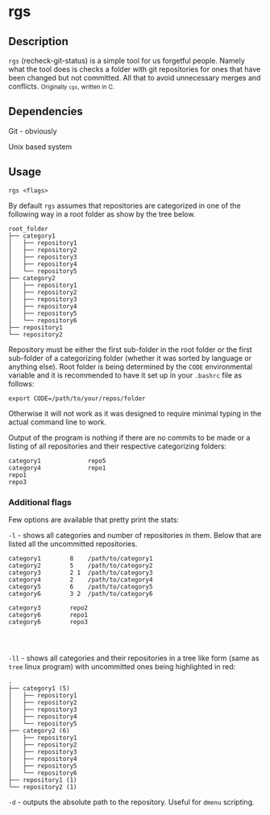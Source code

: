 # rgs

## Description

`rgs` (recheck-git-status) is a simple tool for us forgetful people. Namely what the tool does is checks a folder with git repositories for ones that have been changed but not committed. All that to avoid unnecessary merges and conflicts.
<small>Originally `cgs`, written in C.</small>
## Dependencies

Git - obviously

Unix based system

## Usage

```
rgs <flags>
```
By default `rgs` assumes that repositories are categorized in one of the following way in a root folder as show by the tree below.

```
root_folder
├── category1
│   ├── repository1
│   ├── repository2
│   ├── repository3
│   ├── repository4
│   └── repository5
├── category2
│   ├── repository1
│   ├── repository2
│   ├── repository3
│   ├── repository4
│   ├── repository5
│   └── repository6
├── repository1
└── repository2
```

Repository must be either the first sub-folder in the root folder or the first sub-folder of a categorizing folder (whether it was sorted by language or anything else). Root folder is being determined by the `CODE` environmental variable and it is recommended to have it set up in your `.bashrc` file as follows:

```
export CODE=/path/to/your/repos/folder
```

Otherwise it will not work as it was designed to require minimal typing in the actual command line to work.

Output of the program is nothing if there are no commits to be made or a listing of all repositories and their respective categorizing folders:

```
category1             repo5
category4             repo1
repo1
repo3
```

### Additional flags

Few options are available that pretty print the stats:

`-l` - shows all categories and number of repositories in them. Below that are listed all the uncommitted repositories.

```
category1        8    /path/to/category1
category2        5    /path/to/category2
category3        2 1  /path/to/category3
category4        2    /path/to/category4
category5        6    /path/to/category5
category6        3 2  /path/to/category6

category3        repo2           
category6        repo1                        
category6        repo3           

  
  
```

`-ll` - shows all categories and their repositories in a tree like form (same as `tree` linux program) with uncommitted ones being highlighted in red:

```
.
├── category1 (5)
│   ├── repository1
│   ├── repository2
│   ├── repository3
│   ├── repository4
│   └── repository5
├── category2 (6)
│   ├── repository1
│   ├── repository2
│   ├── repository3
│   ├── repository4
│   ├── repository5
│   └── repository6
├── repository1 (1)
└── repository2 (1)
```

`-d` - outputs the absolute path to the repository. Useful for `dmenu` scripting.
